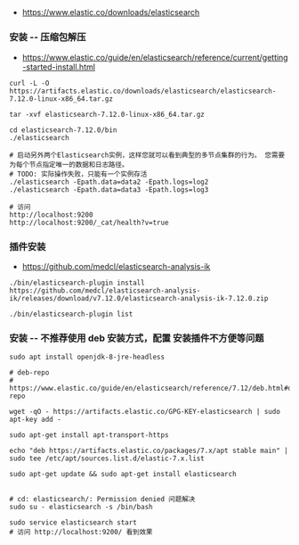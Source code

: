 ##
* https://www.elastic.co/downloads/elasticsearch


### 安装 -- 压缩包解压
* https://www.elastic.co/guide/en/elasticsearch/reference/current/getting-started-install.html
```
curl -L -O https://artifacts.elastic.co/downloads/elasticsearch/elasticsearch-7.12.0-linux-x86_64.tar.gz

tar -xvf elasticsearch-7.12.0-linux-x86_64.tar.gz

cd elasticsearch-7.12.0/bin
./elasticsearch

# 启动另外两个Elasticsearch实例，这样您就可以看到典型的多节点集群的行为。 您需要为每个节点指定唯一的数据和日志路径。 
# TODO: 实际操作失败，只能有一个实例存活
./elasticsearch -Epath.data=data2 -Epath.logs=log2
./elasticsearch -Epath.data=data3 -Epath.logs=log3

# 访问
http://localhost:9200
http://localhost:9200/_cat/health?v=true
```

### 插件安装
* https://github.com/medcl/elasticsearch-analysis-ik
```
./bin/elasticsearch-plugin install https://github.com/medcl/elasticsearch-analysis-ik/releases/download/v7.12.0/elasticsearch-analysis-ik-7.12.0.zip

./bin/elasticsearch-plugin list
``````


### 安装 -- 不推荐使用 deb 安装方式，配置 安装插件不方便等问题
```
sudo apt install openjdk-8-jre-headless

# deb-repo
# https://www.elastic.co/guide/en/elasticsearch/reference/7.12/deb.html#deb-repo

wget -qO - https://artifacts.elastic.co/GPG-KEY-elasticsearch | sudo apt-key add -

sudo apt-get install apt-transport-https

echo "deb https://artifacts.elastic.co/packages/7.x/apt stable main" | sudo tee /etc/apt/sources.list.d/elastic-7.x.list

sudo apt-get update && sudo apt-get install elasticsearch


# cd: elasticsearch/: Permission denied 问题解决
sudo su - elasticsearch -s /bin/bash

sudo service elasticsearch start
# 访问 http://localhost:9200/ 看到效果
```
